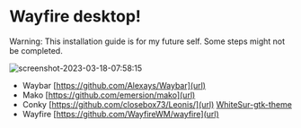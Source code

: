 # Wayfire desktop!
Warning: This installation guide is for my future self. Some steps might not be completed.

![screenshot-2023-03-18-07:58:15](https://user-images.githubusercontent.com/18442224/226104592-d15b8b72-3a5e-4306-950b-4b5421dcee3f.png)


- Waybar [https://github.com/Alexays/Waybar](url)
- Mako [https://github.com/emersion/mako](url)
- Conky [https://github.com/closebox73/Leonis/](url)
[WhiteSur-gtk-theme](https://github.com/vinceliuice/WhiteSur-gtk-theme)
- Wayfire [https://github.com/WayfireWM/wayfire](url)
